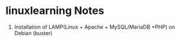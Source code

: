 # linuxlearning Notes
1. Installation of LAMP(Linux + Apache + MySQL/MariaDB +PHP) on Debian (buster)
